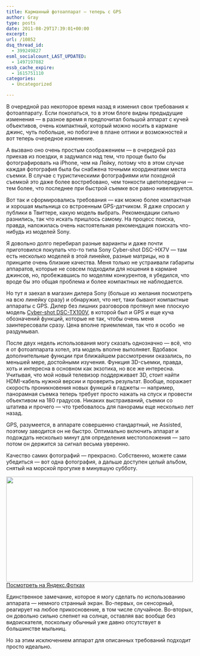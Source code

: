 ```yaml
---
title: Карманный фотоаппарат — теперь с GPS
author: Gray
type: posts
date: 2011-08-29T17:39:01+00:00
excerpt:
url: /10852
dsq_thread_id:
  - 399249827
esml_socialcount_LAST_UPDATED:
  - 1497197882
essb_cache_expire:
  - 1615751110
categories:
  - Uncategorized

---
```








В очередной раз некоторое время назад я изменил свои требования к фотоаппарату. Если покопаться, то в этом блоге видны предыдущие изменения — в разное время я предпочитал большой аппарат с кучей объективов, очень компактный, который можно носить в кармане джинс, чуть побольше, но побогаче в плане оптики и возможностей и вот теперь очередное изменение.

А вызвано оно очень простым соображением — в очередной раз приехав из поездки, я задумался над тем, что проще было бы фотографировать на iPhone, чем на Лейку, потому что в этом случае каждая фотография была бы снабжена точными координатами места съемки. В случае с туристическими фотографиями или походной съемкой это даже более востребовано, чем тонкости цветопередачи — тем более, что последнее при быстрой съемке все равно нивелируется.

Вот так и сформировались требования — как можно более компактная и хорошая мыльница со встроенным GPS-датчиком. Я даже спросил у публики в Твиттере, какую модель выбрать. Рекомендации сильно разнились, так что искать пришлось самому. На процесс поиска, правда, наложилась очень настоятельная рекомендация поискать что-нибудь из моделей Sony.

Я довольно долго перебирал разные варианты и даже почти приготовился покупать что-то типа Sony Cyber-shot DSC-HX7V — там есть несколько моделей в этой линейке, разные матрицы, но в принципе очень близкие качества. Меня только не устраивали габариты аппаратов, которые не совсем подходили для ношения в кармане джинсов, но, пробежавшись по моделям конкурентов, я убедился, что вроде бы это общая проблема и более компактных не наблюдается.

Но тут я заехал в магазин дилера Sony (больше из желания посмотреть на всю линейку сразу) и обнаружил, что нет, таки бывают компактные аппараты с GPS. Дилер без лишних разговоров протянул мне плоскую модель [Cyber-shot DSC-TX100V][1], в которой был и GPS и еще куча обозначений функций, которые не так, чтобы очень меня заинтересовали сразу. Цена вполне приемлемая, так что я особо  не раздумывал.

После двух недель использования могу сказать однозначно — всё, что я от фотоаппарата хотел, эта модель вполне выполняет. Вдобавок дополнительные функции при ближайшем рассмотрении оказались, по меньшей мере, достойными изучения. Функция 3D-съемки, правда, хоть и интересна в основном как экзотика, но все же интересна. Учитывая, что мой новый телевизор поддерживает 3D, стоит найти HDMI-кабель нужной версии и проверить результат. Вообще, поражает скорость проникновения новых функций в гаджеты — например, панорамная съемка теперь требует просто нажать на спуск и провести объективом на 180 градусов. Никаких выстраиваний, съемки со штатива и прочего — что требовалось для панорамы еще несколько лет назад.

GPS, разумеется, в аппарате совершенно стандартный, не Assisted, поэтому заводится он не быстро. Оптимально включить аппарат и подождать несколько минут для определения местоположения — зато потом он держится за сигнал весьма уверенно.

Качество самих фотографий — прекрасно. Собственно, можете сами убедиться — вот одна фотография, а дальше доступен целый альбом, снятый на морской прогулке в минувшую субботу.

[<img src="https://i2.wp.com/img-fotki.yandex.ru/get/4409/2728867.a2/0_64499_8b557031_L.jpg?resize=500%2C281" border="0" alt="" width="500" height="281" data-recalc-dims="1" />][2]  
[Посмотреть на Яндекс.Фотках][2]

Единственное замечание, которое я могу сделать по использованию аппарата — немного странный экран. Во-первых, он сенсорный, реагирует на любое прикосновение, в том числе случайное. Во-вторых, он довольно сильно слепнет на солнце, оставляя вас вообще без видоискателя, поскольку обычный уже давно отсутствует в большинстве мыльниц.

Но за этим исключением аппарат для описанных требований подходит просто идеально.

 [1]: http://market.yandex.ua/model.xml?modelid=6932747&hid=91148
 [2]: http://fotki.yandex.ru/users/gray7400/view/410777/